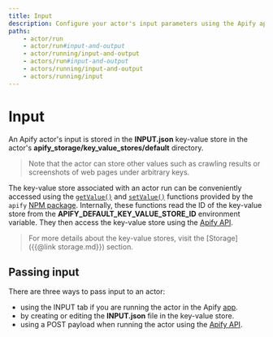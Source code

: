 ```yaml
---
title: Input
description: Configure your actor's input parameters using the Apify app, locally or via API. Access parameters in key-value stores from your actor's code.
paths:
    - actor/run
    - actor/run#input-and-output
    - actor/running/input-and-output
    - actors/run#input-and-output
    - actors/running/input-and-output
    - actors/running/input
---
```


# [](#input) Input

An Apify actor's input is stored in the **INPUT.json** key-value store in the actor's **apify_storage/key_value_stores/default** directory.

> Note that the actor can store other values such as crawling results or screenshots of web pages under arbitrary keys.

The key-value store associated with an actor run can be conveniently accessed using the [`getValue()`](https://sdk.apify.com/docs/api/apify#apifygetvaluekey) and [`setValue()`](https://sdk.apify.com/docs/api/apify#apifysetvaluekey-value-options) functions provided by the `apify` [NPM package](https://www.npmjs.com/package/apify). Internally, these functions read the ID of the key-value store from the **APIFY_DEFAULT_KEY_VALUE_STORE_ID** environment variable. They then access the key-value store using the [Apify API](https://docs.apify.com/api).

> For more details about the key-value stores, visit the [Storage]({{@link storage.md}}) section.

## [](#passing-input) Passing input

There are three ways to pass input to an actor:

* using the INPUT tab if you are running the actor in the Apify [app](https://my.apify.com).
* by creating or editing the **INPUT.json** file in the key-value store.
* using a POST payload when running the actor using the [Apify API](https://docs.apify.com/api).

